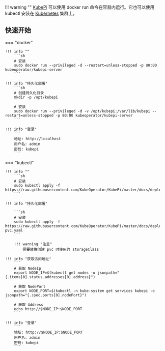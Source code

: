 
!!! warning ""
    [KubePi][KubePi] 可以使用 docker run 命令在容器内运行。它也可以使用 kubectl 安装在 [Kubernetes][Kubernetes] 集群上。

## 快速开始

=== "docker"

    !!! info ""
        ```sh
        # 安装
        sudo docker run --privileged -d --restart=unless-stopped -p 80:80 kubeoperator/kubepi-server
        ```

    !!! info "持久化部署"
        ```sh
        # 创建持久化目录
        mkdir -p /opt/kubepi

        # 安装
        sudo docker run --privileged -d -v /opt/kubepi:/var/lib/kubepi --restart=unless-stopped -p 80:80 kubeoperator/kubepi-server
        ```

    !!! info "登录"
        ```
        地址: http://localhost
        用户名: admin
        密码: kubepi
        ```

=== "kubectl"

    !!! info ""
        ```sh
        # 安装
        sudo kubectl apply -f https://raw.githubusercontent.com/KubeOperator/KubePi/master/docs/deploy/kubectl/kubepi.yaml
        ```

    !!! info "持久化部署"

        ```sh
        # 安装
        sudo kubectl apply -f https://raw.githubusercontent.com/KubeOperator/KubePi/master/docs/deploy/kubectl/kubepi-pvc.yaml
        ```

        !!! warning "注意"
            需要替换创建 pvc 时使用的 storageClass

    !!! info "获取访问地址"
        ```
        # 获取 NodeIp
        export NODE_IP=$(kubectl get nodes -o jsonpath="{.items[0].status.addresses[0].address}")
        
        # 获取 NodePort
        export NODE_PORT=$(kubectl -n kube-system get services kubepi -o jsonpath="{.spec.ports[0].nodePort}")
        
        # 获取 Address
        echo http://$NODE_IP:$NODE_PORT
        ```

    !!! info "登录"
        ```
        地址: http://$NODE_IP:$NODE_PORT
        用户名: admin
        密码: kubepi
        ```

[KubePi]:https://github.com/KubeOperator/KubePi
[Kubernetes]:https://kubernetes.io